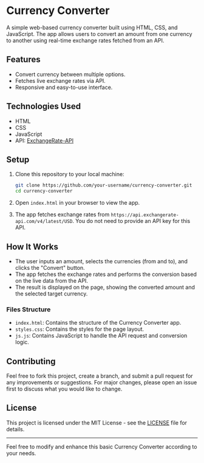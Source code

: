 # Currency Converter

A simple web-based currency converter built using HTML, CSS, and JavaScript. The app allows users to convert an amount from one currency to another using real-time exchange rates fetched from an API.

## Features
- Convert currency between multiple options.
- Fetches live exchange rates via API.
- Responsive and easy-to-use interface.

## Technologies Used
- HTML
- CSS
- JavaScript
- API: [ExchangeRate-API](https://www.exchangerate-api.com/)

## Setup

1. Clone this repository to your local machine:

    ```bash
    git clone https://github.com/your-username/currency-converter.git
    cd currency-converter
    ```

2. Open `index.html` in your browser to view the app.

3. The app fetches exchange rates from `https://api.exchangerate-api.com/v4/latest/USD`. You do not need to provide an API key for this API.

## How It Works

- The user inputs an amount, selects the currencies (from and to), and clicks the "Convert" button.
- The app fetches the exchange rates and performs the conversion based on the live data from the API.
- The result is displayed on the page, showing the converted amount and the selected target currency.

### Files Structure
- `index.html`: Contains the structure of the Currency Converter app.
- `styles.css`: Contains the styles for the page layout.
- `js.js`: Contains JavaScript to handle the API request and conversion logic.

## Contributing

Feel free to fork this project, create a branch, and submit a pull request for any improvements or suggestions. For major changes, please open an issue first to discuss what you would like to change.

## License

This project is licensed under the MIT License - see the [LICENSE](LICENSE) file for details.

---

Feel free to modify and enhance this basic Currency Converter according to your needs.
